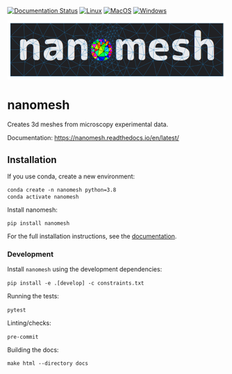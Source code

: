 [![Documentation Status](https://readthedocs.org/projects/nanomesh/badge/?version=latest)](https://nanomesh.readthedocs.io/en/latest/?badge=latest)
[![Linux](https://github.com/hpgem/nanomesh/actions/workflows/test_on_linux.yml/badge.svg)](https://github.com/hpgem/nanomesh/actions/workflows/test_on_linux.yml)
[![MacOS](https://github.com/hpgem/nanomesh/actions/workflows/test_on_macos.yaml/badge.svg)](https://github.com/hpgem/nanomesh/actions/workflows/test_on_macos.yaml)
[![Windows](https://github.com/hpgem/nanomesh/actions/workflows/test_on_windows.yaml/badge.svg)](https://github.com/hpgem/nanomesh/actions/workflows/test_on_windows.yaml)

![Nanomesh banner](./notebooks/banner/banner.png)

# nanomesh

Creates 3d meshes from microscopy experimental data.

Documentation: https://nanomesh.readthedocs.io/en/latest/

## Installation

If you use conda, create a new environment:

```
conda create -n nanomesh python=3.8
conda activate nanomesh
```

Install nanomesh:

```
pip install nanomesh
```

For the full installation instructions, see the [documentation](https://nanomesh.readthedocs.io/en/latest/).

### Development

Install `nanomesh` using the development dependencies:

`pip install -e .[develop] -c constraints.txt`

Running the tests:

`pytest`

Linting/checks:

`pre-commit`

Building the docs:

```
make html --directory docs
```
